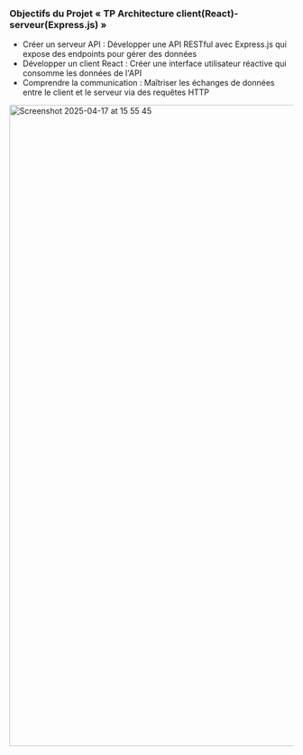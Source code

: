 ### Objectifs du Projet « TP Architecture client(React)-serveur(Express.js) » 

- Créer un serveur API : 
Développer une API RESTful avec Express.js qui expose des endpoints pour gérer des données
- Développer un client React : 
Créer une interface utilisateur réactive qui consomme les données de l'API
- Comprendre la communication : 
Maîtriser les échanges de données entre le client et le serveur via des requêtes HTTP

<img width="1136" alt="Screenshot 2025-04-17 at 15 55 45" src="https://github.com/user-attachments/assets/f4102d39-3caa-499d-a093-8a5904acca14" />
